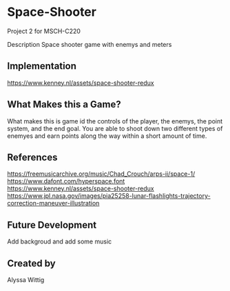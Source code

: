 # Space-Shooter
Project 2 for MSCH-C220

Description
Space shooter game with enemys and meters 

## Implementation

https://www.kenney.nl/assets/space-shooter-redux

## What Makes this a Game?
What makes this is game id the controls of the player, the enemys, the point system, and the end goal. You are able to shoot down two different types of enemyes and earn points along the way within a short amount of time.

## References
https://freemusicarchive.org/music/Chad_Crouch/arps-ii/space-1/
https://www.dafont.com/hyperspace.font
https://www.kenney.nl/assets/space-shooter-redux
https://www.jpl.nasa.gov/images/pia25258-lunar-flashlights-trajectory-correction-maneuver-illustration

## Future Development
Add backgroud and add some music 


## Created by
Alyssa Wittig
